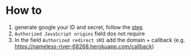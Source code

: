 # How to
1. generate google your ID and secret, follow the [step](https://developers.google.com/identity/sign-in/web/devconsole-project)
  1. `Authorized JavaScript origins` field dos not require
  2. In the field `Authorized redirect URI` add the domain + callback (e.g. https://nameless-river-68268.herokuapp.com/callback)
